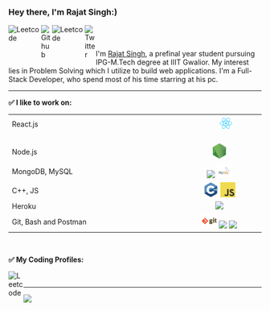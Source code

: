 ### Hey there, I'm Rajat Singh:)

<a href="https://www.linkedin.com/in/rajat-singh-50853a194/">
  <img align="left" alt="Leetcode" width="65px" src="https://img.icons8.com/?size=512&id=13930&format=png" />
</a>
<a href="https://github.com/rajatsinghchauhan">
  <img align="left" alt="Github" width="22px" src="https://cdn-icons-png.flaticon.com/512/25/25231.png#gh-light-mode-only" />
</a>
<a href="https://leetcode.com/theycallmecalm/">
  <img align="left" alt="Leetcode" width="65px" src="https://assets.leetcode.com/static_assets/public/webpack_bundles/images/logo-dark.e99485d9b.svg" />
</a>
<!-- <a href="https://Rajat.medium.com/">
  <img align="left" alt="Medium" width="22px" src="https://cdn1.iconfinder.com/data/icons/social-media-circle-7/512/Circled_Medium_svg5-512.png#gh-light-mode-only" />
</a>
<a href="https://www.wattpad.com/user/rajat">
  <img align="left" alt="Wattpad" width="22px" src="https://i.pinimg.com/474x/3e/9b/2a/3e9b2a723bd1e516348c20e0c9f51554.jpg" />
</a> -->
<a href="https://twitter.com/_not_nice__">
  <img align="left" alt="Twitter" width="22px" src="https://cdn.usbrandcolors.com/images/logos/twitter-logo.svg" />
</a>

<br>
<br>

I'm [Rajat Singh](https://www.linkedin.com/in/rajat-singh-50853a194/), a prefinal year student pursuing IPG-M.Tech degree at IIIT Gwalior. My interest lies in Problem Solving which I utilize to build web applications. I'm a Full-Stack Developer, who spend most of his time starring at his pc.

<hr>

**✅ I like to work on:**

|                                                                                                                                                                                                                                                                                                                            |                                                                                                                                                                                                                                                                                                                                                                        |
| :------------------------------------------------------------------------------------------------------------------------------------------------------------------------------------------------------------------------------------------------------------------------------------------------------------------------- | :--------------------------------------------------------------------------------------------------------------------------------------------------------------------------------------------------------------------------------------------------------------------------------------------------------------------------------------------------------------------: |
| React.js &nbsp; &nbsp; &nbsp; &nbsp; &nbsp; &nbsp; &nbsp; &nbsp; &nbsp; &nbsp; &nbsp; &nbsp; &nbsp; &nbsp; &nbsp;&nbsp; &nbsp; &nbsp; &nbsp; &nbsp; &nbsp; &nbsp; &nbsp; &nbsp; &nbsp; &nbsp; &nbsp; &nbsp; &nbsp; &nbsp; &nbsp; &nbsp; &nbsp; &nbsp; &nbsp; &nbsp;&nbsp; &nbsp; &nbsp; &nbsp; &nbsp; &nbsp; &nbsp; &nbsp; |                                    &nbsp; &nbsp; &nbsp; &nbsp; &nbsp;&nbsp; &nbsp; &nbsp; &nbsp; &nbsp; &nbsp;<img height="30" src="https://raw.githubusercontent.com/github/explore/80688e429a7d4ef2fca1e82350fe8e3517d3494d/topics/react/react.png"> &nbsp; &nbsp; &nbsp; &nbsp; &nbsp;&nbsp; &nbsp; &nbsp; &nbsp; &nbsp; &nbsp;                                     |
| Node.js                                                                                                                                                                                                                                                                                                                    |                                                                                                               <img height="30" src="https://raw.githubusercontent.com/github/explore/80688e429a7d4ef2fca1e82350fe8e3517d3494d/topics/nodejs/nodejs.png">                                                                                                               |
| MongoDB, MySQL                                                                                                                                                                                                                                                                                                             |                                                                      <img height="30" src="https://www.vectorlogo.zone/logos/mongodb/mongodb-icon.svg"> <img height="30" src="https://raw.githubusercontent.com/github/explore/80688e429a7d4ef2fca1e82350fe8e3517d3494d/topics/mysql/mysql.png">                                                                       |
| C++, JS                                                                                                                                                                                                                                                                                                                    |                                        <img height="30" src="https://raw.githubusercontent.com/github/explore/80688e429a7d4ef2fca1e82350fe8e3517d3494d/topics/cpp/cpp.png"> <img height="30" src="https://raw.githubusercontent.com/github/explore/80688e429a7d4ef2fca1e82350fe8e3517d3494d/topics/javascript/javascript.png">                                         |
| Heroku                                                                                                                                                                                                                                                                                                                     |                                                                                                                                            <img height="30" src="https://www.vectorlogo.zone/logos/heroku/heroku-icon.svg">                                                                                                                                            |
| Git, Bash and Postman                                                                                                                                                                                                                                                                                                      | <img height="30" src="https://raw.githubusercontent.com/github/explore/80688e429a7d4ef2fca1e82350fe8e3517d3494d/topics/git/git.png"> <img height="30" src="https://upload.wikimedia.org/wikipedia/commons/thumb/4/4b/Bash_Logo_Colored.svg/1200px-Bash_Logo_Colored.svg.png"> <img height="30" src="https://www.vectorlogo.zone/logos/getpostman/getpostman-icon.svg"> |

<br/>

<!-- ## 📊 My Github Stats

  <br/>
    <a href="https://github.com/rajatsinghchauhan/github-readme-stats"><img alt="Rajat Singh Github Stats" src="https://github-readme-stats.vercel.app/api?username=rajatsinghchauhan&show_icons=true&count_private=true&theme=react&hide_border=true&bg_color=0D1117" /></a>
  <a href="https://github.com/rajatsinghchauhan/github-readme-stats"><img alt="Rajat Singh Top Languages" src="https://github-readme-stats.vercel.app/api/top-langs/?username=rajatsinghchauhan&langs_count=8&count_private=true&layout=compact&theme=react&hide_border=true&bg_color=0D1117" /></a>
  <br/>
  <b>Note:</b> Top languages is only a metric of the languages my public code consists of and doesn't reflect experience or skill level.

<br/>
<hr> -->

**✅ My Coding Profiles:**
<br>

<a href="https://leetcode.com/theycallmecalm/">
  <img align="left" alt="Leetcode" width="30px" src="https://upload.wikimedia.org/wikipedia/commons/1/19/LeetCode_logo_black.png" />
</a>

<!-- <a href="https://auth.geeksforgeeks.org/user/savi1311/profile">
  <img align="left" alt="GeeksForGeeks" width="30px" src="https://media.geeksforgeeks.org/wp-content/uploads/20210228231058/gfg.png" />
</a>

<a href="https://www.codechef.com/users/savi_1311">
  <img align="left" alt="Codechef" width="30px" src="https://cdn.codechef.com/sites/default/files/uploads/pictures/811b20a47eac52b10c90ab82e0628e21.png" />
</a> -->
<br>

<hr>
<a href="https://github.com/rajatsinghchauhan/github-profile-views-counter">
    <img src="https://komarev.com/ghpvc/?username=rajatsinghchauhan">
</a>
